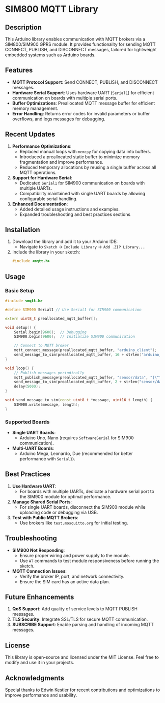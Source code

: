 # SIM800 MQTT Library

## Description
This Arduino library enables communication with MQTT brokers via a SIM800/SIM900 GPRS module. It provides functionality for sending MQTT CONNECT, PUBLISH, and DISCONNECT messages, tailored for lightweight embedded systems such as Arduino boards.

## Features
- **MQTT Protocol Support**: Send CONNECT, PUBLISH, and DISCONNECT messages.
- **Hardware Serial Support**: Uses hardware UART (`Serial1`) for efficient communication on boards with multiple serial ports.
- **Buffer Optimizations**: Preallocated MQTT message buffer for efficient memory management.
- **Error Handling**: Returns error codes for invalid parameters or buffer overflows, and logs messages for debugging.

## Recent Updates
1. **Performance Optimizations**:
   - Replaced manual loops with `memcpy` for copying data into buffers.
   - Introduced a preallocated static buffer to minimize memory fragmentation and improve performance.
   - Reduced temporary allocations by reusing a single buffer across all MQTT operations.
2. **Support for Hardware Serial**:
   - Dedicated `Serial1` for SIM900 communication on boards with multiple UARTs.
   - Compatibility maintained with single UART boards by allowing configurable serial handling.
3. **Enhanced Documentation**:
   - Added detailed usage instructions and examples.
   - Expanded troubleshooting and best practices sections.

## Installation
1. Download the library and add it to your Arduino IDE:
   - Navigate to `Sketch` -> `Include Library` -> `Add .ZIP Library...`
2. Include the library in your sketch:
   ```cpp
   #include <mqtt.h>
   ```

## Usage

### Basic Setup
```cpp
#include <mqtt.h>

#define SIM900 Serial1 // Use Serial1 for SIM900 communication

extern uint8_t preallocated_mqtt_buffer[];

void setup() {
    Serial.begin(9600);  // Debugging
    SIM900.begin(9600);  // Initialize SIM900 communication

    // Connect to MQTT broker
    mqtt_connect_message(preallocated_mqtt_buffer, "arduino_client");
    send_message_to_sim(preallocated_mqtt_buffer, 16 + strlen("arduino_client"));
}

void loop() {
    // Publish messages periodically
    mqtt_publish_message(preallocated_mqtt_buffer, "sensor/data", "{\"temperature\":25,\"humidity\":60}");
    send_message_to_sim(preallocated_mqtt_buffer, 2 + strlen("sensor/data") + strlen("{\"temperature\":25,\"humidity\":60}"));
    delay(5000);
}

void send_message_to_sim(const uint8_t *message, uint16_t length) {
    SIM900.write(message, length);
}
```

### Supported Boards
- **Single UART Boards**:
   - Arduino Uno, Nano (requires `SoftwareSerial` for SIM900 communication).
- **Multi-UART Boards**:
   - Arduino Mega, Leonardo, Due (recommended for better performance with `Serial1`).

## Best Practices
1. **Use Hardware UART**:
   - For boards with multiple UARTs, dedicate a hardware serial port to the SIM900 module for optimal performance.
2. **Manage Shared Serial Ports**:
   - For single UART boards, disconnect the SIM900 module while uploading code or debugging via USB.
3. **Test with Public MQTT Brokers**:
   - Use brokers like `test.mosquitto.org` for initial testing.

## Troubleshooting
- **SIM900 Not Responding**:
   - Ensure proper wiring and power supply to the module.
   - Use `AT` commands to test module responsiveness before running the sketch.
- **MQTT Connection Issues**:
   - Verify the broker IP, port, and network connectivity.
   - Ensure the SIM card has an active data plan.

## Future Enhancements
1. **QoS Support**: Add quality of service levels to MQTT PUBLISH messages.
2. **TLS Security**: Integrate SSL/TLS for secure MQTT communication.
3. **SUBSCRIBE Support**: Enable parsing and handling of incoming MQTT messages.

## License
This library is open-source and licensed under the MIT License. Feel free to modify and use it in your projects.

## Acknowledgments
Special thanks to Edwin Kestler for recent contributions and optimizations to improve performance and usability.

